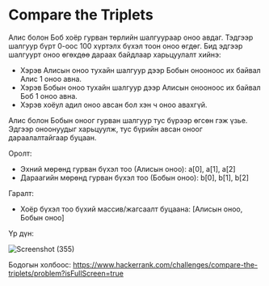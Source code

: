 # Compare the Triplets
Алис болон Боб хоёр гурван төрлийн шалгуураар оноо авдаг. Тэдгээр шалгуур бүрт 0-оос 100 хүртэлх бүхэл тоон оноо өгдөг. Бид эдгээр шалгуурт оноо өгөхдөө дараах байдлаар харьцуулалт хийнэ:

 - Хэрэв Алисын оноо тухайн шалгуур дээр Бобын онооноос их байвал Алис 1 оноо авна.
 - Хэрэв Бобын оноо тухайн шалгуур дээр Алисын онооноос их байвал Боб 1 оноо авна.
 - Хэрэв хоёул адил оноо авсан бол хэн ч оноо авахгүй.

Алис болон Бобын оноог гурван шалгуур тус бүрээр өгсөн гэж үзье. Эдгээр оноонуудыг харьцуулж, тус бүрийн авсан оноог дараалалтайгаар буцаан.

Оролт:
 - Эхний мөрөнд гурван бүхэл тоо (Алисын оноо): a[0], a[1], a[2]
 - Дараагийн мөрөнд гурван бүхэл тоо (Бобын оноо): b[0], b[1], b[2]

Гаралт:
 - Хоёр бүхэл тоо бүхий массив/жагсаалт буцаана: [Алисын оноо, Бобын оноо]

Үр дүн:

 ![Screenshot (355)](https://github.com/user-attachments/assets/02844d00-ca9c-49fb-91ee-66983bd8a370)

 Бодогын холбоос: https://www.hackerrank.com/challenges/compare-the-triplets/problem?isFullScreen=true  


